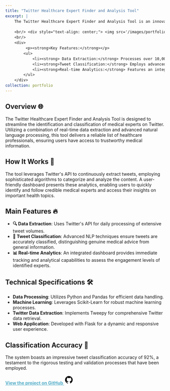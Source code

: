 ```yaml
---
title: "Twitter Healthcare Expert Finder and Analysis Tool"
excerpt: |
    The Twitter Healthcare Expert Finder and Analysis Tool is an innovative system tailored to sift through the digital noise and accurately identify medical professionals on Twitter. This tool is instrumental for users seeking reliable health information, offering a gateway to verified medical expertise. By harnessing the power of advanced data mining techniques and Twitter's expansive API, the application excels in pinpointing authentic voices in healthcare amidst the vast social media landscape.
    
    <br/> <div style="text-align: center;"> <img src='/images/portfolio/learning_curve_random_forest.png' alt='Learning Curve for Random Forest' style='width: 400px; display: inline-block;'> <img src='/images/portfolio/learning_curve_svm.png' alt='Learning Curve for SVM' style='width: 400px; display: inline-block; margin-right: 10px;'></div>
    <br/>
    <div>
         <p><strong>Key Features:</strong></p>
        <ul>
            <li><strong> Data Extraction:</strong> Processes over 10,000 tweets daily using Twitter's robust API.</li>
            <li><strong>Tweet Classification:</strong> Employs advanced NLP techniques for precise categorization.</li>
            <li><strong>Real-time Analytics:</strong> Features an integrated dashboard to monitor and analyze expert activity and engagement.</li>
        </ul>     
    </div>
collection: portfolio
---
```


## Overview 🌐
The Twitter Healthcare Expert Finder and Analysis Tool is designed to streamline the identification and classification of medical experts on Twitter. Utilizing a combination of real-time data extraction and advanced natural language processing, this tool delivers a reliable list of healthcare professionals, ensuring users have access to trustworthy medical information.

## How It Works 🧐
The tool leverages Twitter's API to continuously extract tweets, employing sophisticated algorithms to categorize and analyze the content. A user-friendly dashboard presents these analytics, enabling users to quickly identify and follow credible medical experts and access their insights on important health topics.

## Main Features 🔥
- **🔍 Data Extraction**: Uses Twitter's API for daily processing of extensive tweet volumes.
- **💬 Tweet Classification**: Advanced NLP techniques ensure tweets are accurately classified, distinguishing genuine medical advice from general information.
- **📊 Real-time Analytics**: An integrated dashboard provides immediate tracking and analytical capabilities to assess the engagement levels of identified experts.

## Technical Specifications 🛠️
- **Data Processing**: Utilizes Python and Pandas for efficient data handling.
- **Machine Learning**: Leverages Scikit-Learn for robust machine learning processes.
- **Twitter Data Extraction**: Implements Tweepy for comprehensive Twitter data retrieval.
- **Web Application**: Developed with Flask for a dynamic and responsive user experience.

## Classification Accuracy 🎯
The system boasts an impressive tweet classification accuracy of 92%, a testament to the rigorous testing and validation processes that have been employed.

<a href="https://github.com/mdalmaruf/Data-mining-Finding-Medical-Experts-in-Twitter" style="color:#52adc8;"><strong>View the project on GitHub ![GitHub](/images/icons8-github-30.png)</strong></a>
